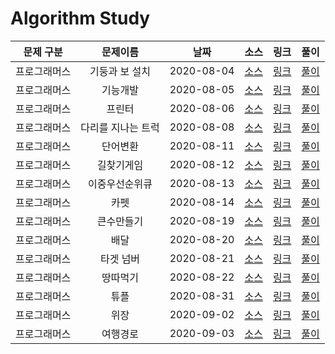 # Algorithm Study

|  문제 구분   |      문제이름      |    날짜    |                                                                    소스                                                                     |                               링크                               |         풀이          |
| :----------: | :----------------: | :--------: | :-----------------------------------------------------------------------------------------------------------------------------------------: | :--------------------------------------------------------------: | :-------------------: |
| 프로그래머스 |   기둥과 보 설치   | 2020-08-04 | [소스](https://github.com/Juhyeoklee/Algorithm/blob/master/2020%20KAKAO%20BLIND%20RECRUITMENT/기둥과%20보%20설치.playground/Contents.swift) | [링크](https://programmers.co.kr/learn/courses/30/lessons/60061) | [풀이](./PG_60061.md) |
| 프로그래머스 |      기능개발      | 2020-08-05 |                                  [소스](../../Programmers/Stack,Queue/기능개발.playground/Contents.swift)                                   | [링크](https://programmers.co.kr/learn/courses/30/lessons/42586) | [풀이](./PG_42586.md) |
| 프로그래머스 |       프린터       | 2020-08-06 |                                   [소스](../../Programmers/Stack,Queue/프린터.playground/Contents.swift)                                    | [링크](https://programmers.co.kr/learn/courses/30/lessons/42587) | [풀이](./PG_42587.md) |
| 프로그래머스 | 다리를 지나는 트럭 | 2020-08-08 |                              [소스](../../Programmers/Stack,Queue/다리를지나는트럭.playground/Contents.swift)                               | [링크](https://programmers.co.kr/learn/courses/30/lessons/42583) | [풀이](./PG_42583.md) |
| 프로그래머스 |      단어변환      | 2020-08-11 |                                    [소스](../../Programmers/DFS:BFS/단어변환.playground/Contents.swift)                                     | [링크](https://programmers.co.kr/learn/courses/30/lessons/43163) | [풀이](./PG_43163.md) |
| 프로그래머스 |     길찾기게임     | 2020-08-12 |                               [소스](../../2019-KAKAO-BLIND-RECRUITMENT/길찾기게임.playground/Contents.swift)                               | [링크](https://programmers.co.kr/learn/courses/30/lessons/42892) | [풀이](./PG_42892.md) |
| 프로그래머스 |   이중우선순위큐   | 2020-08-13 |                                   [소스](../../Programmers/Heap/이중우선순위큐.playground/Contents.swift)                                   | [링크](https://programmers.co.kr/learn/courses/30/lessons/42628) | [풀이](./PG_42628.md) |
| 프로그래머스 |        카펫        | 2020-08-14 |                                    [소스](../../Programmers/Brute-Force/카펫.playground/Contents.swift)                                     | [링크](https://programmers.co.kr/learn/courses/30/lessons/42842) | [풀이](./PG_42842.md) |
| 프로그래머스 |     큰수만들기     | 2020-08-19 |                                    [소스](../../Programmers/Greedy/큰수만들기.playground/Contents.swift)                                    | [링크](https://programmers.co.kr/learn/courses/30/lessons/42883) | [풀이](./PG_42883.md) |
| 프로그래머스 |        배달        | 2020-08-20 |                                 [소스](<../../Summer-Winter-Coding(~2018)/배달.playground/Contents.swift>)                                  | [링크](https://programmers.co.kr/learn/courses/30/lessons/12978) | [풀이](./PG_12978.md) |
| 프로그래머스 |     타겟 넘버      | 2020-08-21 |                                    [소스](../../Programmers/DFS:BFS/타겟넘버.playground/Contents.swift)                                     | [링크](https://programmers.co.kr/learn/courses/30/lessons/43165) | [풀이](./PG_43165.md) |
| 프로그래머스 |      땅따먹기      | 2020-08-22 |                                    [소스](../../Programmers/연습문제/땅따먹기.playground/Contents.swift)                                    | [링크](https://programmers.co.kr/learn/courses/30/lessons/12913) | [풀이](./PG_12913.md) |
| 프로그래머스 |        튜플        | 2020-08-31 |                                 [소스](../../2019-카카오-개발자-겨울-인턴십/튜플.playground/Contents.swift)                                 | [링크](https://programmers.co.kr/learn/courses/30/lessons/64065) | [풀이](./PG_64065.md) |
| 프로그래머스 |        위장        | 2020-09-02 |                                        [소스](../../Programmers/해시/위장.playground/Contents.swift)                                        | [링크](https://programmers.co.kr/learn/courses/30/lessons/42578) | [풀이](./PG_42578.md) |
| 프로그래머스 |      여행경로      | 2020-09-03 |                                    [소스](../../Programmers/DFS:BFS/여행경로.playground/Contents.swift)                                     | [링크](https://programmers.co.kr/learn/courses/30/lessons/43164) | [풀이](./PG_43164.md) |
